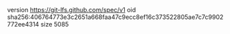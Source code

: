 version https://git-lfs.github.com/spec/v1
oid sha256:406764773e3c2651a668faa47c9ecc8ef16c373522805ae7c7c9902772ee4314
size 5085
